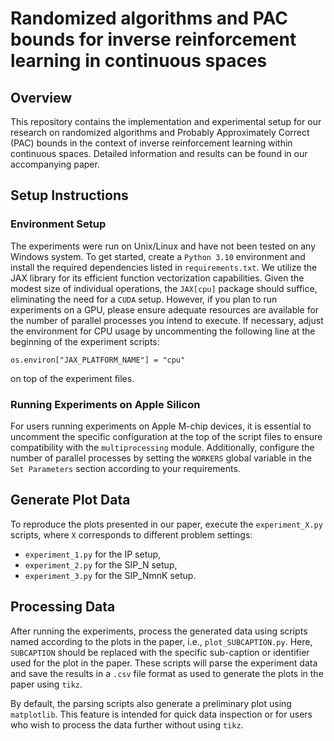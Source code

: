# Randomized algorithms and PAC bounds for inverse reinforcement learning in continuous spaces

## Overview
This repository contains the implementation and experimental setup for our research on randomized algorithms and Probably Approximately Correct (PAC) bounds in the context of inverse reinforcement learning within continuous spaces.
Detailed information and results can be found in our accompanying paper.

## Setup Instructions

### Environment Setup
The experiments were run on Unix/Linux and have not been tested on any Windows system.
To get started, create a `Python 3.10` environment and install the required dependencies listed in `requirements.txt`.
We utilize the JAX library for its efficient function vectorization capabilities.
Given the modest size of individual operations, the `JAX[cpu]` package should suffice, eliminating the need for a `CUDA` setup.
However, if you plan to run experiments on a GPU, please ensure adequate resources are available for the number of parallel processes you intend to execute.
If necessary, adjust the environment for CPU usage by uncommenting the following line at the beginning of the experiment scripts:

    os.environ["JAX_PLATFORM_NAME"] = "cpu"

on top of the experiment files.


### Running Experiments on Apple Silicon
For users running experiments on Apple M-chip devices, it is essential to uncomment the specific configuration at the top of the script files to ensure compatibility with the `multiprocessing` module. Additionally, configure the number of parallel processes by setting the `WORKERS` global variable in the `Set Parameters` section according to your requirements.

## Generate Plot Data

To reproduce the plots presented in our paper, execute the `experiment_X.py` scripts, where `X` corresponds to different problem settings:

- `experiment_1.py` for the IP setup,
- `experiment_2.py` for the SIP_N setup,
- `experiment_3.py` for the SIP_NmnK setup.

## Processing Data

After running the experiments, process the generated data using scripts named according to the plots in the paper, i.e., `plot_SUBCAPTION.py`. Here, `SUBCAPTION` should be replaced with the specific sub-caption or identifier used for the plot in the paper.
These scripts will parse the experiment data and save the results in a `.csv` file format as used to generate the plots in the paper using `tikz`.

By default, the parsing scripts also generate a preliminary plot using `matplotlib`.
This feature is intended for quick data inspection or for users who wish to process the data further without using `tikz`.
